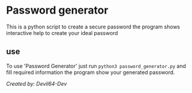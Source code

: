 # Password generator
<p>This is a python script to create a secure password the program 
    shows interactive help to create your ideal password
</p>
<h2>use</h2>
<p>To use 'Password Generator' just run <code>python3 password_generator.py</code>
    and fill required information the program show your generated password.
</p>
<footer>
    <p><i>Created by: Devil64-Dev</i></p>
</footer>